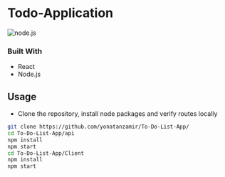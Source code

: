 # Todo-Application 

![node.js]

### Built With
* React
* Node.js



## Usage

* Clone the repository, install node packages and verify routes locally

```bash
git clone https://github.com/yonatanzamir/To-Do-List-App/
cd To-Do-List-App/api
npm install
npm start
cd To-Do-List-App/Client
npm install
npm start
```





[NODE.js]: https://i.postimg.cc/kXhtTZB1/Screenshot-2022-10-23-165333.png

